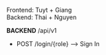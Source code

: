Frontend: Tuyt + Giang<br/>
Backend: Thai + Nguyen

**BACKEND** /api/v1<br/>
<ul>
<li>POST		/login/{role} --> Sign In</li>
</ul>
